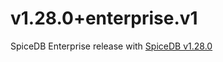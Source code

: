 # v1.28.0+enterprise.v1

SpiceDB Enterprise release with [SpiceDB v1.28.0]

[SpiceDB v1.28.0]: https://github.com/authzed/spicedb/releases/tag/v1.28.0
